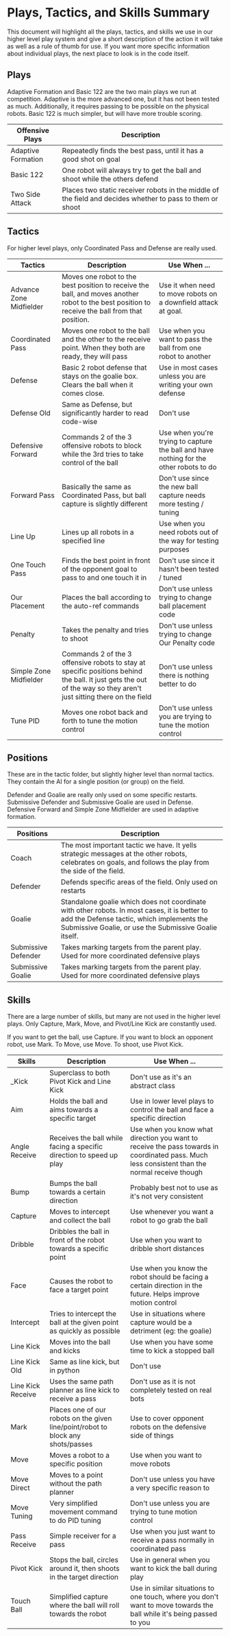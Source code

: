 # Plays, Tactics, and Skills Summary
This document will highlight all the plays, tactics, and skills we use in our higher level play system and give a short description of the action it will take as well as a rule of thumb for use. If you want more specific information about individual plays, the next place to look is in the code itself.

## Plays
Adaptive Formation and Basic 122 are the two main plays we run at competition. Adaptive is the more advanced one, but it has not been tested as much. Additionally, it requires passing to be possible on the physical robots. Basic 122 is much simpler, but will have more trouble scoring.

| Offensive Plays    | Description |
| ------------------ | ----------- |
| Adaptive Formation | Repeatedly finds the best pass, until it has a good shot on goal |
| Basic 122          | One robot will always try to get the ball and shoot while the others defend |
| Two Side Attack    | Places two static receiver robots in the middle of the field and decides whether to pass to them or shoot |

## Tactics
For higher level plays, only Coordinated Pass and Defense are really used.

| Tactics                | Description | Use When ... |
| ---------------------- | ----------- | ------------ |
| Advance Zone Midfielder| Moves one robot to the best position to receive the ball, and moves another robot to the best position to receive the ball from that position. | Use it when need to move robots on a downfield attack at goal. |
| Coordinated Pass       | Moves one robot to the ball and the other to the receive point. When they both are ready, they will pass | Use when you want to pass the ball from one robot to another |
| Defense                | Basic 2 robot defense that stays on the goalie box. Clears the ball when it comes close. | Use in most cases unless you are writing your own defense |
| Defense Old            | Same as Defense, but significantly harder to read code-wise | Don't use |
| Defensive Forward      | Commands 2 of the 3 offensive robots to block while the 3rd tries to take control of the ball | Use when you're trying to capture the ball and have nothing for the other robots to do |
| Forward Pass           | Basically the same as Coordinated Pass, but ball capture is slightly different | Don't use since the new ball capture needs more testing / tuning |
| Line Up                | Lines up all robots in a specified line | Use when you need robots out of the way for testing purposes |
| One Touch Pass         | Finds the best point in front of the opponent goal to pass to and one touch it in | Don't use since it hasn't been tested / tuned |
| Our Placement          | Places the ball according to the auto-ref commands | Don't use unless trying to change ball placement code |
| Penalty                | Takes the penalty and tries to shoot | Don't use unless trying to change Our Penalty code |
| Simple Zone Midfielder | Commands 2 of the 3 offensive robots to stay at specific positions behind the ball. It just gets the out of the way so they aren't just sitting there on the field | Don't use unless there is nothing better to do |
| Tune PID               | Moves one robot back and forth to tune the motion control | Don't use unless you are trying to tune the motion control |

## Positions
These are in the tactic folder, but slightly higher level than normal tactics. They contain the AI for a single position (or group) on the field. 

Defender and Goalie are really only used on some specific restarts. Submissive Defender and Submissive Goalie are used in Defense. Defensive Forward and Simple Zone Midfielder are used in adaptive formation.

| Positions              | Description |
| ---------------------- | ----------- |
| Coach                  | The most important tactic we have. It yells strategic messages at the other robots, celebrates on goals, and follows the play from the side of the field. | 
| Defender               | Defends specific areas of the field. Only used on restarts |
| Goalie                 | Standalone goalie which does not coordinate with other robots. In most cases, it is better to add the Defense tactic, which implements the Submissive Goalie, or use the Submissive Goalie itself. |
| Submissive Defender    | Takes marking targets from the parent play. Used for more coordinated defensive plays |
| Submissive Goalie      | Takes marking targets from the parent play. Used for more coordinated defensive plays |

## Skills
There are a large number of skills, but many are not used in the higher level plays. Only Capture, Mark, Move, and Pivot/Line Kick are constantly used.

If you want to get the ball, use Capture. If you want to block an opponent robot, use Mark. To Move, use Move. To shoot, use Pivot Kick.


| Skills            | Description | Use When ... |
| ----------------- | ----------- | ------------ |
| _Kick             | Superclass to both Pivot Kick and Line Kick | Don't use as it's an abstract class |
| Aim               | Holds the ball and aims towards a specific target | Use in lower level plays to control the ball and face a specific direction |
| Angle Receive     | Receives the ball while facing a specific direction to speed up play | Use when you know what direction you want to receive the pass towards in coordinated pass. Much less consistent than the normal receive though |
| Bump              | Bumps the ball towards a certain direction | Probably best not to use as it's not very consistent |
| Capture           | Moves to intercept and collect the ball | Use whenever you want a robot to go grab the ball |
| Dribble           | Dribbles the ball in front of the robot towards a specific point | Use when you want to dribble short distances |
| Face              | Causes the robot to face a target point | Use when you know the robot should be facing a certain direction in the future. Helps improve motion control |
| Intercept         | Tries to intercept the ball at the given point as quickly as possible | Use in situations where capture would be a detriment (eg: the goalie) |
| Line Kick         | Moves into the ball and kicks | Use when you have some time to kick a stopped ball |
| Line Kick Old     | Same as line kick, but in python | Don't use |
| Line Kick Receive | Uses the same path planner as line kick to receive a pass | Don't use as it is not completely tested on real bots |
| Mark              | Places one of our robots on the given line/point/robot to block any shots/passes | Use to cover opponent robots on the defensive side of things |
| Move              | Moves a robot to a specific position | Use when you want to move robots |
| Move Direct       | Moves to a point without the path planner | Don't use unless you have a very specific reason to |
| Move Tuning       | Very simplified movement command to do PID tuning | Don't use unless you are trying to tune motion control |
| Pass Receive      | Simple receiver for a pass | Use when you just want to receive a pass normally in coordinated pass |
| Pivot Kick        | Stops the ball, circles around it, then shoots in the target direction | Use in general when you want to kick the ball during play |
| Touch Ball        | Simplified capture where the ball will roll towards the robot | Use in similar situations to one touch, where you don't want to move towards the ball while it's being passed to you |
